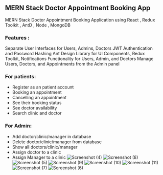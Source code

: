 ## MERN Stack Doctor Appointment Booking App
MERN Stack Doctor Appointment Booking Application using React , Redux Toolkit , AntD , Node , MongoDB 
### Features :
Separate User Interfaces for Users, Admins, Doctors
JWT Authentication and Password Hashing
Ant Design Library for UI Components,
Redux Toolkit,
Notifications Functionality for Users, Admin, and Doctors
Manage Users, Doctors, and Appointments from the Admin panel
### For patients:
* Register as an patient account
* Booking an appointment
* Cancelling an appointment
* See their booking status
* See doctor availability
* Search clinic and doctor
### For Admin:
* Add doctor/clinic/manager in database
* Delete doctor/clinic/manager from database
* Show all doctors/clinic/manager
* Assign doctor to a clinic
* Assign Manager to a clinic
![Screenshot (4)](https://github.com/MuhammedFayistgl/DoctorAppointment/assets/77223454/af4032c2-5733-4dc2-86ab-336423b62c42)
![Screenshot (8)](https://github.com/MuhammedFayistgl/DoctorAppointment/assets/77223454/77ba6309-ab1a-4f4c-be4e-3ab37b1ac63e)
![Screenshot (5)](https://github.com/MuhammedFayistgl/DoctorAppointment/assets/77223454/c59ea8a4-3d18-4e4e-8896-fa2e9b6cef53)
![Screenshot (9)](https://github.com/MuhammedFayistgl/DoctorAppointment/assets/77223454/ed948942-6849-4f3c-ab00-10f78ebbae5c)
![Screenshot (10)](https://github.com/MuhammedFayistgl/DoctorAppointment/assets/77223454/fe569c09-6a40-4c5e-a2b6-88a8c942d15e)
![Screenshot (11)](https://github.com/MuhammedFayistgl/DoctorAppointment/assets/77223454/0851217d-71a8-472b-bdfb-a895cbdbed57)
![Screenshot (7)](https://github.com/MuhammedFayistgl/DoctorAppointment/assets/77223454/44bdddd4-5fb2-4dda-83a2-e84b6521ed2a)
![Screenshot (6)](https://github.com/MuhammedFayistgl/DoctorAppointment/assets/77223454/ae3641e2-4ec7-4dac-8510-4eedde4c9c2b)
